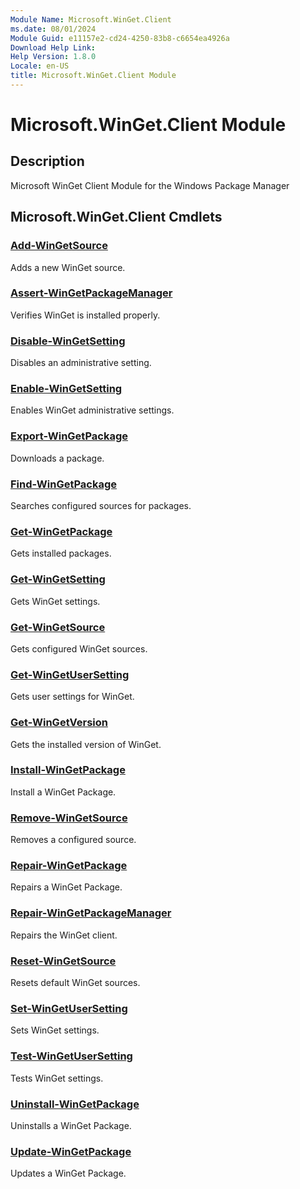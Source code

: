 ```yaml
---
Module Name: Microsoft.WinGet.Client
ms.date: 08/01/2024
Module Guid: e11157e2-cd24-4250-83b8-c6654ea4926a
Download Help Link: 
Help Version: 1.8.0
Locale: en-US
title: Microsoft.WinGet.Client Module
---
```


# Microsoft.WinGet.Client Module
## Description
Microsoft WinGet Client Module for the Windows Package Manager

## Microsoft.WinGet.Client Cmdlets
### [Add-WinGetSource](Add-WinGetSource.md)
Adds a new WinGet source.

### [Assert-WinGetPackageManager](Assert-WinGetPackageManager.md)
Verifies WinGet is installed properly.

### [Disable-WinGetSetting](Disable-WinGetSetting.md)
Disables an administrative setting.

### [Enable-WinGetSetting](Enable-WinGetSetting.md)
Enables WinGet administrative settings.

### [Export-WinGetPackage](Export-WinGetPackage.md)
Downloads a package.

### [Find-WinGetPackage](Find-WinGetPackage.md)
Searches configured sources for packages.

### [Get-WinGetPackage](Get-WinGetPackage.md)
Gets installed packages.

### [Get-WinGetSetting](Get-WinGetSetting.md)
Gets WinGet settings.

### [Get-WinGetSource](Get-WinGetSource.md)
Gets configured WinGet sources.

### [Get-WinGetUserSetting](Get-WinGetUserSetting.md)
Gets user settings for WinGet.

### [Get-WinGetVersion](Get-WinGetVersion.md)
Gets the installed version of WinGet.

### [Install-WinGetPackage](Install-WinGetPackage.md)
Install a WinGet Package.

### [Remove-WinGetSource](Remove-WinGetSource.md)
Removes a configured source.

### [Repair-WinGetPackage](Repair-WinGetPackage.md)
Repairs a WinGet Package.

### [Repair-WinGetPackageManager](Repair-WinGetPackageManager.md)
Repairs the WinGet client.

### [Reset-WinGetSource](Reset-WinGetSource.md)
Resets default WinGet sources.

### [Set-WinGetUserSetting](Set-WinGetUserSetting.md)
Sets WinGet settings.

### [Test-WinGetUserSetting](Test-WinGetUserSetting.md)
Tests WinGet settings.

### [Uninstall-WinGetPackage](Uninstall-WinGetPackage.md)
Uninstalls a WinGet Package.

### [Update-WinGetPackage](Update-WinGetPackage.md)
Updates a WinGet Package.
